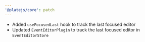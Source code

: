```yaml
---
'@platejs/core': patch
---
```


- Added `useFocusedLast` hook to track the last focused editor
- Updated `EventEditorPlugin` to track the last focused editor in `EventEditorStore`
